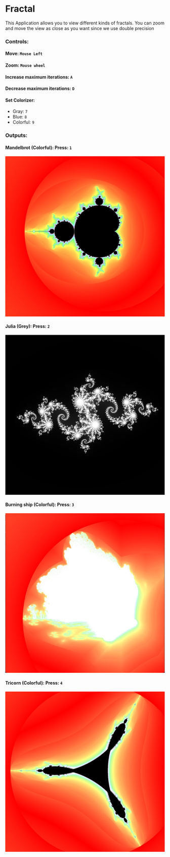 # Fractal
This Application allows you to view different kinds of fractals.
You can zoom and move the view as close as you want since we use double precision

### Controls:
#### Move: ```Mouse Left```
#### Zoom: ```Mouse wheel```
#### Increase maximum iterations: ```A```
#### Decrease maximum iterations: ```D```
#### Set Colorizer:
- Gray: ```7```
- Blue: ```8```
- Colorful: ```9```

### Outputs:
#### Mandelbrot (Colorful): Press: ```1```
![alt text](examples/mandelbrot.jpg)
#### Julia (Grey): Press: ```2```
![alt text](examples/julia.jpg)
#### Burning ship (Colorful): Press: ```3```
![alt text](examples/burning_ship.jpg)
#### Tricorn (Colorful): Press: ```4```
![alt text](examples/tricorn.jpg)
